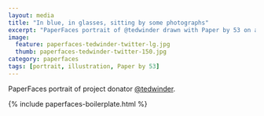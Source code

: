 ```yaml
---
layout: media
title: "In blue, in glasses, sitting by some photographs"
excerpt: "PaperFaces portrait of @tedwinder drawn with Paper by 53 on an iPad."
image: 
  feature: paperfaces-tedwinder-twitter-lg.jpg
  thumb: paperfaces-tedwinder-twitter-150.jpg
category: paperfaces
tags: [portrait, illustration, Paper by 53]
---
```


PaperFaces portrait of project donator [@tedwinder](http://twitter.com/tedwinder).

{% include paperfaces-boilerplate.html %}